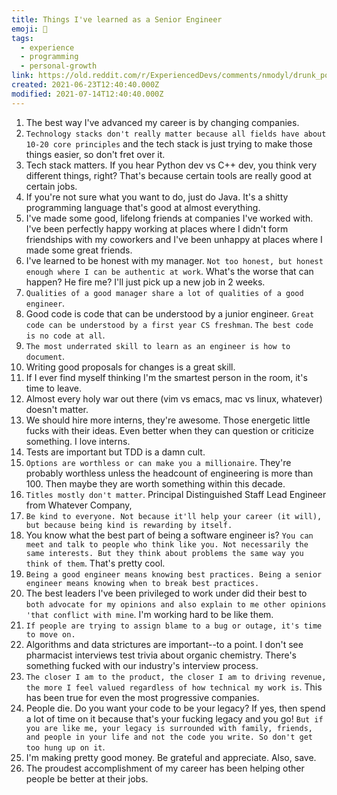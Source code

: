 ```yaml
---
title: Things I've learned as a Senior Engineer
emoji: 📝
tags:
  - experience
  - programming
  - personal-growth
link: https://old.reddit.com/r/ExperiencedDevs/comments/nmodyl/drunk_post_things_ive_learned_as_a_sr_engineer/
created: 2021-06-23T12:40:40.000Z
modified: 2021-07-14T12:40:40.000Z
---
```


1. The best way I've advanced my career is by changing companies.
2. `Technology stacks don't really matter because all fields have about 10-20 core principles` and the tech stack is just trying to make those things easier, so don't fret over it.
3. Tech stack matters. If you hear Python dev vs C++ dev, you think very different things, right? That's because certain tools are really good at certain jobs.
4. If you're not sure what you want to do, just do Java. It's a shitty programming language that's good at almost everything.
5. I've made some good, lifelong friends at companies I've worked with. I've been perfectly happy working at places where I didn't form friendships with my coworkers and I've been unhappy at places where I made some great friends.
6. I've learned to be honest with my manager. `Not too honest, but honest enough where I can be authentic at work`. What's the worse that can happen? He fire me? I'll just pick up a new job in 2 weeks.
7. `Qualities of a good manager share a lot of qualities of a good engineer`.
8. Good code is code that can be understood by a junior engineer. `Great code can be understood by a first year CS freshman`. `The best code is no code at all`.
9. `The most underrated skill to learn as an engineer is how to document`.
10. Writing good proposals for changes is a great skill.
11. If I ever find myself thinking I'm the smartest person in the room, it's time to leave.
12. Almost every holy war out there (vim vs emacs, mac vs linux, whatever) doesn't matter.
13. We should hire more interns, they're awesome. Those energetic little fucks with their ideas. Even better when they can question or criticize something. I love interns.
14. Tests are important but TDD is a damn cult.
15. `Options are worthless or can make you a millionaire`. They're probably worthless unless the headcount of engineering is more than 100. Then maybe they are worth something within this decade.
16. `Titles mostly don't matter`. Principal Distinguished Staff Lead Engineer from Whatever Company,
17. `Be kind to everyone. Not because it'll help your career (it will), but because being kind is rewarding by itself.`
18. You know what the best part of being a software engineer is? `You can meet and talk to people who think like you. Not necessarily the same interests. But they think about problems the same way you think of them`. That's pretty cool.
19. `Being a good engineer means knowing best practices. Being a senior engineer means knowing when to break best practices.`
20. The best leaders I've been privileged to work under did their best to `both advocate for my opinions and also explain to me other opinions 'that conflict with mine`. I'm working hard to be like them.
21. `If people are trying to assign blame to a bug or outage, it's time to move on.`
22. Algorithms and data strictures are important--to a point. I don't see pharmacist interviews test trivia about organic chemistry. There's something fucked with our industry's interview process.
23. `The closer I am to the product, the closer I am to driving revenue, the more I feel valued regardless of how technical my work is`. This has been true for even the most progressive companies.
24. People die. Do you want your code to be your legacy? If yes, then spend a lot of time on it because that's your fucking legacy and you go! `But if you are like me, your legacy is surrounded with family, friends, and people in your life and not the code you write. So don't get too hung up on it`.
25. I'm making pretty good money. Be grateful and appreciate. Also, save.
26. The proudest accomplishment of my career has been helping other people be better at their jobs.
